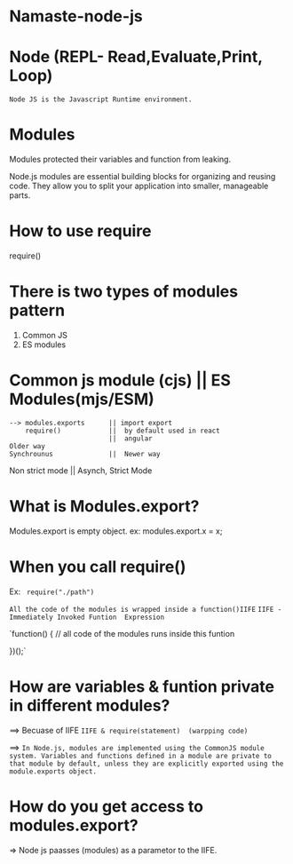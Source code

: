 # Namaste-node-js
# Node (REPL- Read,Evaluate,Print, Loop)
    Node JS is the Javascript Runtime environment.
# Modules
  Modules protected their variables and function from leaking.

  Node.js modules are essential building blocks for organizing and reusing code. They allow you to split your application into smaller, manageable parts.
# How to use require
  require()

# There is two types of modules pattern
1. Common JS
2. ES modules

  # Common js module (cjs)   ||   ES Modules(mjs/ESM)
    --> modules.exports      || import export  
        require()            ||  by default used in react
                             ||  angular
    Older way
    Synchrounus              ||  Newer way
Non strict mode              ||   Asynch, Strict Mode


# What is Modules.export?
  Modules.export is empty object.
  ex: modules.export.x = x;

 # When you call require()
 Ex: ` require("./path")`

  `All the code of the modules is wrapped inside a function()IIFE`
  `IIFE - Immediately Invoked Funtion  Expression`
  
  `function() {
      // all code of the modules runs inside this funtion

  })();`

  # How are variables & funtion private in different modules?
   ==> Becuase of IIFE
   `IIFE & require(statement) 
  (warpping code)`

 ==> `In Node.js, modules are implemented using the CommonJS module system. Variables and functions defined in a module are private to that module by default, unless they are explicitly exported using the module.exports object.` 

  # How do you get access to modules.export?
  => Node js paasses (modules) as a parametor to the IIFE.

